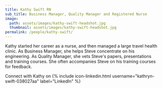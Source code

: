 ```yaml
---
title: Kathy Swift RN
sub_title: Business Manager, Quality Manager and Registered Nurse
image:
  path: assets/images/kathy-swift-headshot.jpg
  thumbnail: assets/images/kathy-swift-headshot.jpg
permalink: /people/kathy-swift/
---
```


Kathy started her career as a nurse, and then managed a large travel health
clinic. As Business Manager, she helps Steve concentrate on his engineering. As Quality Manager, she vets Steve's papers, presentations and training courses. She often accompanies Steve on his training courses for feedback.

Connect with Kathy on {% include icon-linkedin.html username="kathryn-swift-038027aa" label="LinkedIn" %}
